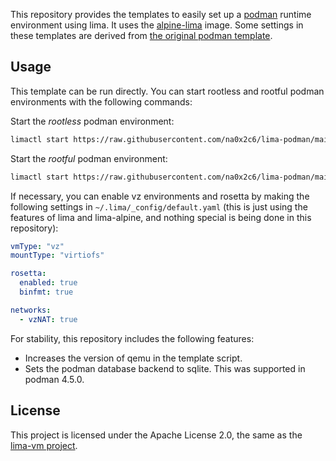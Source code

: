 This repository provides the templates to easily set up a [podman](https://podman.io/) runtime environment using lima. It uses the [alpine-lima](https://github.com/lima-vm/alpine-lima) image. Some settings in these templates are derived from [the original podman template](https://github.com/lima-vm/lima/blob/master/examples/podman.yaml).

## Usage

This template can be run directly. You can start rootless and rootful podman environments with the following commands:

Start the _rootless_ podman environment:

```bash
limactl start https://raw.githubusercontent.com/na0x2c6/lima-podman/main/podman.yaml
```

Start the _rootful_ podman environment:

```bash
limactl start https://raw.githubusercontent.com/na0x2c6/lima-podman/main/podman-rootful.yaml
```

If necessary, you can enable vz environments and rosetta by making the following settings in `~/.lima/_config/default.yaml` (this is just using the features of lima and lima-alpine, and nothing special is being done in this repository):

```yaml
vmType: "vz"
mountType: "virtiofs"

rosetta:
  enabled: true
  binfmt: true

networks:
  - vzNAT: true
```

For stability, this repository includes the following features:

- Increases the version of qemu in the template script.
- Sets the podman database backend to sqlite. This was supported in podman 4.5.0.

## License

This project is licensed under the Apache License 2.0, the same as the [lima-vm project](https://github.com/lima-vm/lima).
